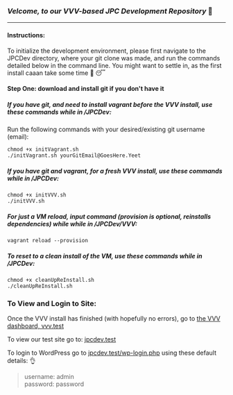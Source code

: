 ### *_Velcome, to our VVV-based JPC Development Repository_* :wave:
---
#### Instructions:
To initialize the development environment, please first navigate to the JPCDev directory, where your git clone was made, and run the commands detailed below in the command line. You might want to settle in, as the first install caaan take some time :popcorn: :sleeping:

#### Step One: download and install git if you don't have it
  
##### If you have git, and need to install vagrant before the VVV install, use these commands while in /JPCDev:
Run the following commands with your desired/existing git username (email):  
```
chmod +x initVagrant.sh
./initVagrant.sh yourGitEmail@GoesHere.Yeet
```  

##### If you have git and vagrant, for a fresh VVV install, use these commands while in /JPCDev:
```
chmod +x initVVV.sh
./initVVV.sh
```

##### For just a VM reload, input command (provision is optional, reinstalls dependencies) while while in /JPCDev/VVV:
``vagrant reload --provision``

##### To reset to a clean install of the VM, use these commands while in /JPCDev:
```
chmod +x cleanUpReInstall.sh
./cleanUpReInstall.sh
```

### To View and Login to Site:

Once the VVV install has finished (with hopefully no errors), go to [the VVV dashboard, vvv.test](vvv.test)

To view our test site go to: [jpcdev.test](jpcdev.test)

To login to WordPress go to [jpcdev.test/wp-login.php](jpcdev.test/wp-login) using these default details: :ok_hand:
>username: admin  
>password: password

